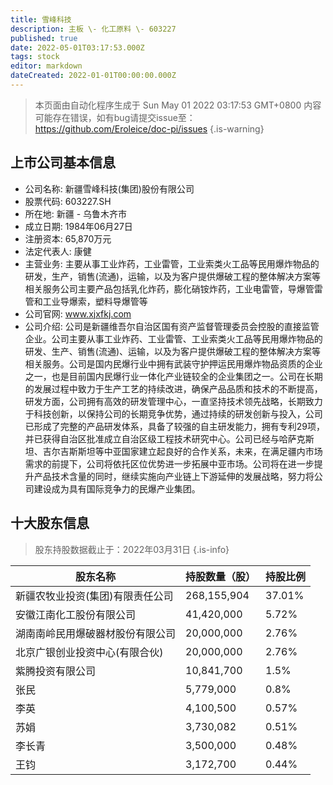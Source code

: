 ```yaml
---
title: 雪峰科技
description: 主板 \- 化工原料 \- 603227
published: true
date: 2022-05-01T03:17:53.000Z
tags: stock
editor: markdown
dateCreated: 2022-01-01T00:00:00.000Z
---
```


> 本页面由自动化程序生成于 Sun May 01 2022 03:17:53 GMT+0800
> 内容可能存在错误，如有bug请提交issue至：https://github.com/Eroleice/doc-pi/issues
{.is-warning}

## 上市公司基本信息
- 公司名称: 新疆雪峰科技(集团)股份有限公司
- 股票代码: 603227.SH
- 所在地: 新疆 - 乌鲁木齐市
- 成立日期: 1984年06月27日
- 注册资本: 65,870万元
- 法定代表人: 康健
- 主营业务: 主要从事工业炸药，工业雷管，工业索类火工品等民用爆炸物品的研发，生产，销售(流通)，运输，以及为客户提供爆破工程的整体解决方案等相关服务公司主要产品包括乳化炸药，膨化硝铵炸药，工业电雷管，导爆管雷管和工业导爆索，塑料导爆管等
- 公司官网: www.xjxfkj.com
- 公司介绍: 公司是新疆维吾尔自治区国有资产监督管理委员会控股的直接监管企业。公司主要从事工业炸药、工业雷管、工业索类火工品等民用爆炸物品的研发、生产、销售(流通)、运输，以及为客户提供爆破工程的整体解决方案等相关服务。公司是国内民爆行业中拥有武装守护押运民用爆炸物品资质的企业之一，也是目前国内民爆行业一体化产业链较全的企业集团之一。公司在长期的发展过程中致力于生产工艺的持续改进，确保产品品质和技术的不断提高，研发方面，公司拥有高效的研发管理中心，一直坚持技术领先战略，长期致力于科技创新，以保持公司的长期竞争优势，通过持续的研发创新与投入，公司已形成了完整的产品研发体系，具备了较强的自主研发能力，拥有专利29项，并已获得自治区批准成立自治区级工程技术研究中心。公司已经与哈萨克斯坦、吉尔吉斯斯坦等中亚国家建立起良好的合作关系，未来，在满足疆内市场需求的前提下，公司将依托区位优势进一步拓展中亚市场。公司将在进一步提升产品技术含量的同时，继续实施向产业链上下游延伸的发展战略，努力将公司建设成为具有国际竞争力的民爆产业集团。


## 十大股东信息
> 股东持股数据截止于：2022年03月31日
{.is-info}

| 股东名称 | 持股数量（股） | 持股比例 |
| --- | --- | --- |
| 新疆农牧业投资(集团)有限责任公司 | 268,155,904 | 37.01% |
| 安徽江南化工股份有限公司 | 41,420,000 | 5.72% |
| 湖南南岭民用爆破器材股份有限公司 | 20,000,000 | 2.76% |
| 北京广银创业投资中心(有限合伙) | 20,000,000 | 2.76% |
| 紫腾投资有限公司 | 10,841,700 | 1.5% |
| 张民 | 5,779,000 | 0.8% |
| 李英 | 4,100,500 | 0.57% |
| 苏娟 | 3,730,082 | 0.51% |
| 李长青 | 3,500,000 | 0.48% |
| 王钧 | 3,172,700 | 0.44% |




